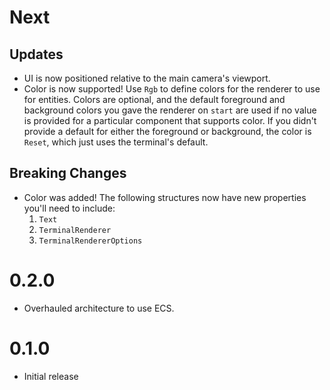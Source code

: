 # Next
## Updates
  - UI is now positioned relative to the main camera's viewport.
  - Color is now supported! Use `Rgb` to define colors for the renderer to use for entities. Colors are optional, and the default foreground and background colors you gave the renderer on `start` are used if no value is provided for a particular component that supports color. If you didn't provide a default for either the foreground or background, the color is `Reset`, which just uses the terminal's default.
## Breaking Changes
  - Color was added! The following structures now have new properties you'll need to include:
    1. `Text`
    1. `TerminalRenderer`
    1. `TerminalRendererOptions`

# 0.2.0
- Overhauled architecture to use ECS.

# 0.1.0
- Initial release